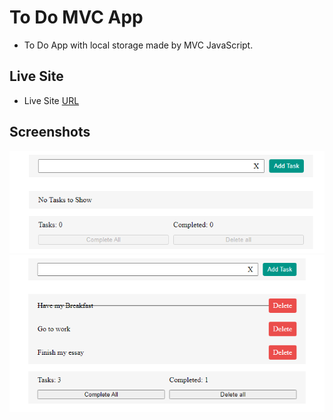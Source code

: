 # To Do MVC App

- To Do App with local storage made by MVC JavaScript.

## Live Site

- Live Site [URL](https://focused-bhabha-08a124.netlify.app)

## Screenshots

![](screenshots/1.png)
![](screenshots/2.png)
